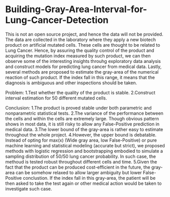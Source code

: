 # Building-Gray-Area-Interval-for-Lung-Cancer-Detection
This is not an open source project, and hence the data will not be provided. The data are collected in the laboratory where they apply a new biotech product on
artificial mutated cells. These cells are thought to be related to Lung Cancer. Hence, by assuring the quality control of the product and acquiring the mutation
index measured by such product, we can then observe some of the interesting insights throuhg exploratory data analysis and construct models for predicting lung cancer from medical data. Lastly, several methods are proposed to estimate the gray-area of the numerical reaction of such product. If the index fall in this range, it means that the diagnosis is ambiguous and other inspections should be taken.

Problem:
1.Test whether the quality of the product is stable.
2.Construct interval estimation for 50 different mutated cells.

Conclusion:
1.The product is proved stable under both parametric and nonparametric statistical tests.
2.The variance of the performance between the cells and within the cells are extremely large. Though obvious pattern shows in most data, it is still risky to 
allow any False-Positive prediction in medical data.
3.The lower bound of the gray-area is rather easy to estimate throughout the whole project.
4.However, the upper bound is debatable. Instead of opting for max(x) (Wide gray area, low False-Positive) or pure machine learning and statistical modeling (accurate but strict), we proposed methods with logistic regression and bootstrapping embodied to simulate a sampling distribution of 50/50 lung cancer probability. In such case, the methoud is tested robust throughout different cells and time.
5.Given the fact that the product can be produced cost-efficient in the future, the gray-area can be somehow relaxed to allow larger ambiguity but lower False-Positive conclustion.
If the index fall in this gray-area, the patient will be then asked to take the test again or other medical action would be taken to investigate such case.
